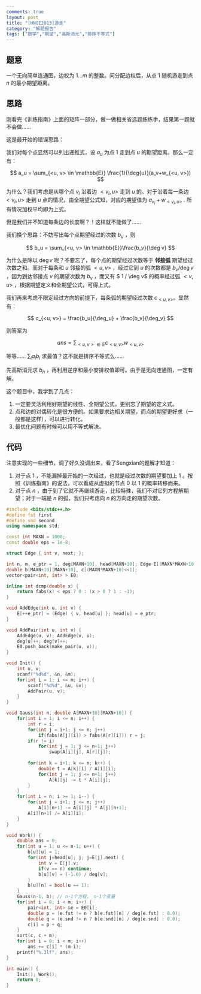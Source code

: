 ```yaml
---
comments: true
layout: post
title: "[HNOI2013]游走"
category: "解题报告"
tags: ["数学","期望","高斯消元","排序不等式"]
---
```


## 题意

一个无向简单连通图，边权为 $1\dots m$ 的整数。问分配边权后，从点 1 随机游走到点 $n$ 的最小期望距离。

## 思路

刚看完《训练指南》上面的矩阵一部分，做一做相关省选题练练手，结果第一题就不会做……    

这是最开始的错误思路：

我们对每个点显然可以列出递推式，设 $a_u$ 为点 1 走到点 $u$ 的期望距离。那么一定有：    

$$  
a_u = \sum_{<u, v> \in \mathbb{E}} \frac{1}{\deg{u}}(a_v+w_{<u, v>})
$$     

为什么？我们考虑是从哪个点 $v_i$ 沿着边 $<v_i, u>$ 走到 $u$ 的。对于沿着每一条边 $<v_i, u>$ 走到 $u$ 点的情况，由全期望公式知，对应的期望值为 $a_{v_i} + w_{<v_i, u>}$ . 所有情况加权平均即为上式。

但是我们并不知道每条边的长度啊？！这样就不能做了……    

我们换个思路：不妨写出每个点期望经过的次数 $b_u$ ，则

$$   
b_u = \sum_{<u, v> \in \mathbb{E}}\frac{b_v}{\deg v}
$$   

为什么是除以 $\deg v$ 呢？不要忘了，每个点的期望经过次数等于 **邻接弧** 期望经过次数之和。而对于每条和 $u$ 邻接的弧 $<u, v>$ ，经过它到 $u$ 的次数都是 $b_v / \deg v$ ，因为到达邻接点 $v$ 的期望次数为 $b_v$ ，而又有 $ 1 / \deg v$ 的概率经过弧 $<v, u>$ ，根据期望定义和全期望公式，可得上式。

我们再来考虑不限定经过方向的前提下，每条弧的期望经过次数 $c_{<u, v>}$。显然有：    

$$   
c_{<u, v>} = \frac{b_u}{\deg_u} + \frac{b_v}{\deg_v}
$$  

则答案为   

$$   
ans = \sum_{<u, v> \in \mathbb{E}} c_{<u, v>} w_{<u, v>}
$$   

等等…… $\sum_i a_i b_i$ 求最值？这不就是排序不等式么……

先高斯消元求 ${b_n}$ ，再利用逆序和最小安排权值即可。由于是无向连通图，一定有解。

这个题目中，我学到了几点：

1. 一定要灵活利用好期望的线性、全期望公式，更别忘了期望的定义式。
2. 点和边的对偶转化是很方便的。如果要求边相关期望，而点的期望更好求（一般都是这样），可以进行转化。
3. 最优化问题有时候可以用不等式解决。

## 代码

注意实现的一些细节，调了好久没调出来，看了Sengxian的题解才知道：

1. 对于点 1 ，不能漏掉最开始的一次经过，也就是经过次数的期望要加上 1 。按照《训练指南》的说法，可以看成从虚拟的节点 0 以 1 的概率转移而来。
2. 对于点 $n$ ，由于到了它就不再继续游走，比较特殊，我们不对它列方程解期望；对于一端是 $n$ 的弧，我们只考虑向 $n$ 的方向走的期望次数。

```cpp
#include <bits/stdc++.h>   
#define fst first    
#define snd second    
using namespace std;    

const int MAXN = 1000;
const double eps = 1e-8;

struct Edge { int v, next; };

int n, m, e_ptr = 1, deg[MAXN+10], head[MAXN+10]; Edge E[(MAXN*MAXN+10)<<1];
double b[MAXN+10][MAXN+10], c[(MAXN*MAXN+10)<<1]; 
vector<pair<int, int> > E0;

inline int dcmp(double x) {
    return fabs(x) < eps ? 0 : (x > 0 ? 1 : -1);
}

void AddEdge(int u, int v) {
    E[++e_ptr] = (Edge) { v, head[u] }; head[u] = e_ptr;
}

void AddPair(int u, int v) {
    AddEdge(u, v); AddEdge(v, u);
    deg[u]++; deg[v]++;
    E0.push_back(make_pair(u, v));
}

void Init() {
    int u, v;
    scanf("%d%d", &n, &m);
    for(int i = 1; i <= m; i++) {
        scanf("%d%d", &u, &v);
        AddPair(u, v);
    }
}

void Gauss(int n, double A[MAXN+10][MAXN+10]) {
    for(int i = 1; i <= n; i++) {
        int r = i;
        for(int j = i+1; j <= n; j++)
            if(fabs(A[j][i]) > fabs(A[r][i])) r = j;
        if(r != i)
            for(int j = 1; j <= n+1; j++)
                swap(A[i][j], A[r][j]);
        
        for(int k = i+1; k <= n; k++) {
            double t = A[k][i] / A[i][i];
            for(int j = 1; j <= n+1; j++)
                A[k][j] -= t * A[i][j];
        }
    }
    for(int i = n; i >= 1; i--) {
        for(int j = i+1; j <= n; j++)
            A[i][n+1] -= A[i][j] * A[j][n+1];
        A[i][n+1] /= A[i][i];
    }
}

void Work() {
    double ans = 0;
    for(int u = 1; u <= n-1; u++) {
        b[u][u] = 1;
        for(int j=head[u]; j; j=E[j].next) {
            int v = E[j].v;
            if(v == n) continue;
            b[u][v] = (-1.0) / deg[v];
        }
        b[u][n] = bool(u == 1);
    }
    Gauss(n-1, b); // n-1个方程， n-1个变量
    for(int i = 0; i < m; i++) {
        pair<int, int> &e = E0[i];
        double p = (e.fst != n ? b[e.fst][n] / deg[e.fst] : 0.0);
        double q = (e.snd != n ? b[e.snd][n] / deg[e.snd] : 0.0);
        c[i] = p + q;
    }
    sort(c, c + m);
    for(int i = 0; i < m; i++)
        ans += c[i] * (m-i);
    printf("%.3lf", ans);
}

int main() {
    Init(); Work();
    return 0;
}
```

